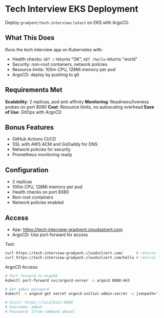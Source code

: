 # Tech Interview EKS Deployment

Deploy `gradyent/tech-interview:latest` on EKS with ArgoCD.

## What This Does

Runs the tech interview app on Kubernetes with:
* Health checks: `GET /` returns "OK", `GET /hello` returns "world"
* Security: non-root containers, network policies
* Resource limits: 100m CPU, 128Mi memory per pod
* ArgoCD: deploy by pushing to git

## Requirements Met

**Scalability**: 2 replicas, pod anti-affinity
**Monitoring**: Readiness/liveness probes on port 8080
**Cost**: Resource limits, no autoscaling overhead
**Ease of Use**: GitOps with ArgoCD

## Bonus Features

* GitHub Actions CI/CD
* SSL with AWS ACM and GoDaddy for DNS
* Network policies for security
* Prometheus monitoring ready


## Configuration

* 2 replicas
* 100m CPU, 128Mi memory per pod
* Health checks on port 8080
* Non-root containers
* Network policies enabled

## Access

* App: https://tech-interview-gradyent.cloudsslcert.com
* ArgoCD: Use port-forward for access

Test:
```bash
curl https://tech-interview-gradyent.cloudsslcert.com/      # returns "OK"
curl https://tech-interview-gradyent.cloudsslcert.com/hello # returns "world"
```

ArgoCD Access:
```bash
# Port forward to ArgoCD
kubectl port-forward svc/argocd-server -n argocd 8080:443

# Get admin password
kubectl -n argocd get secret argocd-initial-admin-secret -o jsonpath="{.data.password}" | base64 -d

# Visit: https://localhost:8080
# Username: admin
# Password: [from command above]
```
